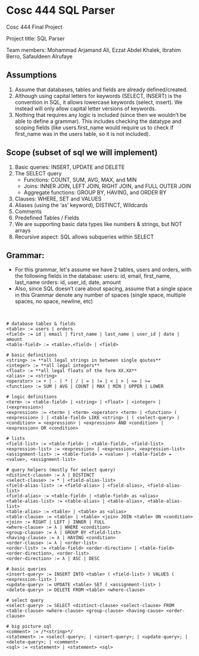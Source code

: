 # Cosc 444 SQL Parser

Cosc 444 Final Project

Project title: SQL Parser

Team members: Mohammad Arjamand Ali, Ezzat Abdel Khalek, Ibrahim Berro, Safauldeen Alrufaye

## Assumptions
1. Assume that databases, tables and fields are already defined/created.
2. Although using capital letters for keywords (SELECT, INSERT) is the convention in SQL, it allows lowercase keywords (select, insert). We instead will only allow capital letter versions of keywords.
3. Nothing that requires any logic is included (since then we wouldn’t be able to define a grammar). This includes checking the datatype and scoping fields (like users.first_name would require us to check if first_name was in the users table, so it is not included).

## Scope (subset of sql we will implement)
1. Basic queries: INSERT, UPDATE and DELETE
2. The SELECT query
    - Functions: COUNT, SUM, AVG, MAX, and MIN
    - Joins:  INNER JOIN, LEFT JOIN, RIGHT JOIN, and FULL OUTER JOIN
    - Aggregate functions: GROUP BY, HAVING, and ORDER BY
3. Clauses: WHERE, SET and VALUES
4. Aliases (using the ‘as’ keyword), DISTINCT, Wildcards
5. Comments
6. Predefined Tables / Fields
7. We are supporting basic data types like numbers & strings, but NOT arrays
8. Recursive aspect: SQL allows subqueries within SELECT

## Grammar:
* For this grammar, let's assume we have 2 tables, users and orders, with the following fields in the database:
users: id, email, first_name, last_name
orders: id, user_id, date, amount
* Also, since SQL doesn’t care about spacing, assume that a single space in this Grammar denote any number of spaces (single space, multiple spaces, no space, newline, etc)

<br>

```
# database tables & fields
<table> := users | orders
<field> := id | email | first_name | last_name | user_id | date | amount
<table-field> := <table>.<field> | <field>

# basic definitions
<string> := **all legal strings in between single qoutes**
<integer> := **all legal integers**
<float> := **all legal floats of the form XX.XX**
<alias> := <string>
<operator> := + | - | * | / | = | != | < | > | <= | >= 
<function> := SUM | AVG | COUNT | MAX | MIN | UPPER | LOWER

# logic definitions
<term> := <table-field> | <string> | <float> | <integer> | (<expression>)
<expression> := <term> | <term> <operator> <term> | <function> ( <expression> ) | <table-field> LIKE <string> | ( <select-query> )
<condition> = <expression> | <expression> AND <condition> | <expression> OR <condition>

# lists
<field-list> := <table-field> | <table-field>, <field-list>
<expression-list> := <expression> | <expression>, <expression-list>
<assignment-list> := <table-field> = <value> | <table-field> = <value>, <assignment-list>

# query helpers (mostly for select query)
<distinct-clause> := λ | DISTINCT
<select-clause> := * | <field-alias-list>
<field-alias-list> := <field-alias> | <field-alias>, <field-alias-list>
<field-alias> := <table-field> | <table-field> as <alias>
<table-alias-list> := <table-alias> | <table-alias>, <table-alias-list>
<table-alias> := <table> | <table> as <alias>
<table-clause> := <table> | <table> <join> JOIN <table> ON <condition>
<join> := RIGHT | LEFT | INNER | FULL
<where-clause> := λ | WHERE <condition>
<group-clause> := λ | GROUP BY <field-list>
<having-clause> := λ | HAVING <condition>
<order-clause> := λ | <order-list>
<order-list> := <table-field> <order-direction> | <table-field> <order-direction>, <order-list>
<order-direction> := λ | ASC | DESC

# basic queries
<insert-query> := INSERT INTO <table> ( <field-list> ) VALUES ( <expression-list> )
<update-query> := UPDATE <table> SET ( <assignment-list> )
<delete-query> := DELETE FROM <table> <where-clause>

# select query
<select-query> := SELECT <distinct-clause> <select-clause> FROM <table-clause> <where-clause> <group-clause> <having-cause> <order-clause>

# big picture sql
<comment> := /*<string>*/
<statement> := <select-query>; | <insert-query>; | <update-query>; | <delete-query>; | <comment>
<sql> := <statement> | <statement> <sql>

```



